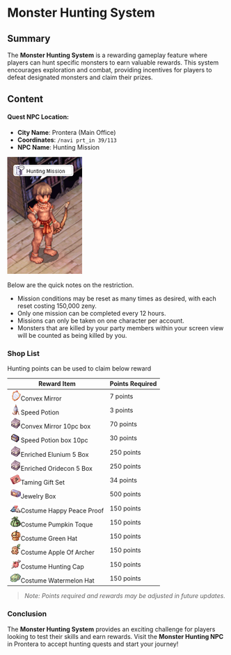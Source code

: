 # Monster Hunting System

## Summary

The **Monster Hunting System** is a rewarding gameplay feature where players can hunt specific monsters to earn valuable rewards. This system encourages exploration and combat, providing incentives for players to defeat designated monsters and claim their prizes.

## Content

#### **Quest NPC Location**:
- **City Name**: Prontera (Main Office)
- **Coordinates**: `/navi prt_in 39/113`
- **NPC Name**: Hunting Mission

![Hunting Mission NPC](assets/npc/Hunting_Mission.png)

Below are the quick notes on the restriction.

- Mission conditions may be reset as many times as desired, with each reset costing 150,000 zeny.
- Only one mission can be completed every 12 hours.
- Missions can only be taken on one character per account.
- Monsters that are killed by your party members within your screen view will be counted as being killed by you.

### Shop List

Hunting points can be used to claim below reward

| Reward Item  | Points Required           |
|--------------|----------------------|
| ![12214](assets/item/12214.png)Convex Mirror<br> | 7 points |
| ![12016](assets/item/12016.png)Speed Potion<br> | 3 points |
| ![12912](assets/item/12912.png)Convex Mirror 10pc box<br> | 70 points |
| ![13995](assets/item/13995.png)Speed Potion box 10pc<br> | 30 points |
| ![14219](assets/item/14219.png)Enriched Elunium 5 Box<br> | 250 points |
| ![14220](assets/item/14220.png)Enriched Oridecon 5 Box<br> | 250 points |
| ![12105](assets/item/12105.png)Taming Gift Set<br> | 34 points |
| ![12106](assets/item/12106.png)Jewelry Box<br> | 500 points |
| ![19762](assets/item/19762.png)Costume Happy Peace Proof<br> | 150 points |
| ![20373](assets/item/20373.png)Costume Pumpkin Toque<br> | 150 points |
| ![20394](assets/item/20394.png)Costume Green Hat<br> | 150 points |
| ![20396](assets/item/20396.png)Costume Apple Of Archer<br> | 150 points |
| ![19797](assets/item/19797.png)Costume Hunting Cap<br> | 150 points |
| ![20204](assets/item/20204.png)Costume Watermelon Hat<br> | 150 points |


> *Note: Points required and rewards may be adjusted in future updates.*


### Conclusion

The **Monster Hunting System** provides an exciting challenge for players looking to test their skills and earn rewards. Visit the **Monster Hunting NPC** in Prontera to accept hunting quests and start your journey!

